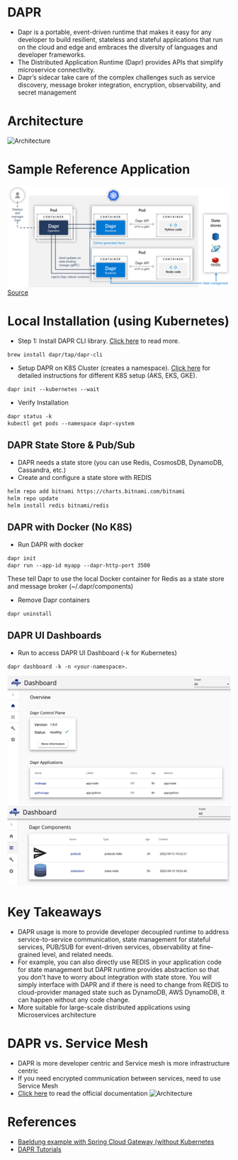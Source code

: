 # DAPR
- Dapr is a portable, event-driven runtime that makes it easy for any developer to build resilient, stateless and stateful applications that run on the cloud and edge and embraces the diversity of languages and developer frameworks. 
- The Distributed Application Runtime (Dapr) provides APIs that simplify microservice connectivity.
- Dapr’s sidecar take care of the complex challenges such as service discovery, message broker integration, encryption, observability, and secret management

# Architecture

![Architecture](https://dapr.io/images/service-invocation.png)
# Sample Reference Application

![Reference Application](images/Architecture_Diagram.png)
[Source](https://github.com/dapr/quickstarts/tree/v1.6.0/hello-kubernetes)

# Local Installation (using Kubernetes)

- Step 1: Install DAPR CLI library. [Click here](https://docs.dapr.io/getting-started/install-dapr-cli/) to read more.

```
brew install dapr/tap/dapr-cli
```

- Setup DAPR on K8S Cluster (creates a namespace). [Click here](https://docs.dapr.io/operations/hosting/kubernetes/kubernetes-deploy/) for detailed instructions for different K8S setup (AKS, EKS, GKE).
```
dapr init --kubernetes --wait
```
- Verify Installation
```
dapr status -k
kubectl get pods --namespace dapr-system
```

## DAPR State Store & Pub/Sub
- DAPR needs a state store (you can use Redis, CosmosDB, DynamoDB, Cassandra, etc.)
- Create and configure a state store with REDIS
```
helm repo add bitnami https://charts.bitnami.com/bitnami
helm repo update
helm install redis bitnami/redis
```

## DAPR with Docker (No K8S)
- Run DAPR with docker
```
dapr init
dapr run --app-id myapp --dapr-http-port 3500
```
These tell Dapr to use the local Docker container for Redis as a state store and message broker (~/.dapr/components)

- Remove Dapr containers
```
dapr uninstall
```

## DAPR UI Dashboards
- Run to access DAPR UI Dashboard (-k for Kubernetes)
```
dapr dashboard -k -n <your-namespace>.
```
![DAPR UI Dashboards](images/dapr-ui-dashboard.png)
![DAPR State Management](images/dapr-components.png)
# Key Takeaways
- DAPR usage is more to provide developer decoupled runtime to address service-to-service communication, state management for stateful services, PUB/SUB for event-driven services, observability at fine-grained level, and related needs.
- For example, you can also directly use REDIS in your application code for state management but DAPR runtime provides abstraction so that you don't have to worry about integration with state store. You will simply interface with DAPR and if there is need to change from REDIS to cloud-provider managed state such as DynamoDB, AWS DynamoDB, it can happen without any code change.
- More suitable for large-scale distributed applications using Microservices architecture


# DAPR vs. Service Mesh
- DAPR is more developer centric and Service mesh is more infrastructure centric
- If you need encrypted communication between services, need to use Service Mesh
- [Click here](https://docs.dapr.io/concepts/service-mesh/) to read the official documentation
![Architecture](https://docs.dapr.io/images/service-mesh.png)

# References
- [Baeldung example with Spring Cloud Gateway (without Kubernetes](https://www.baeldung.com/dapr-spring-cloud-gateway)
- [DAPR Tutorials](https://github.com/dapr/quickstarts/tree/master/tutorials/hello-kubernetes)